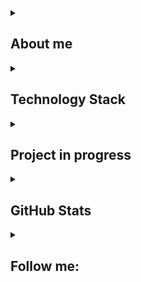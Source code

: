 <details align="left">
  <summary><h2><b>About me</b></h2></summary>
    <p>
      <h2 align="center">I'm Veit - Freelancer<br>
      <img width="800" src="Assets/github_snake.svg" alt="snake"/><br><br>
      Unity Game Developer, Strict OOP Researcher</h2>
    </p>
</details>

<details align="left">
  <summary><h2><b>Technology Stack</b></h2></summary>
    <p>
      <details align="center">
        <summary><h3><b>Programming language</b></h3></summary>
          <p>
              <img alt="C#" src="https://img.shields.io/badge/-C%23-090900?style=for-the-badge&logo=csharp&logoColor=FF00FF"/>
              <img alt="Python" src="https://img.shields.io/badge/-Python-090900?style=for-the-badge&logo=python&logoColor=00BFFF"/>
          </p>
      </details>
      <details align="center">
        <summary><h3><b>IDE</b></h3></summary>
          <p>
              <img alt="Visual Studio" src="https://img.shields.io/badge/Visual Studio-000000.svg?style=for-the-badge&logo=VisualStudio&logoColor=9400D3&color=black"/>
              <img alt="Rider" src="https://img.shields.io/badge/Rider-000000.svg?style=for-the-badge&logo=Rider&logoColor=DC143C&color=black"/>
              <img alt="Pycharm" src="https://img.shields.io/badge/Pycharm-000000.svg?style=for-the-badge&logo=Pycharm&logoColor=FFFF00&color=black"/>
          </p>
      </details>
      <details align="center">
        <summary><h3><b>Game Engines/Frameworks</b></h3></summary>
          <p>
            <img alt="Unity" src="https://img.shields.io/badge/-Unity-090900?style=for-the-badge&logo=unity"/>
            <img alt="WPF" src="https://img.shields.io/badge/-WPF-090900?style=for-the-badge&logo=windows&logoColor=blue&color=black"/>
            <img alt="Aiogram" src="https://img.shields.io/badge/-Aiogram-090900?style=for-the-badge&logo=Telegram&color=black"/>
            <img alt="Selenium" src="https://img.shields.io/badge/-Selenuim-090900?style=for-the-badge&logo=opera&logoColor=6A5ACD&color=black"/>
          </p>
      </details>
      <details align="center">
        <summary><h3><b> Version Control Systems</b></h3></summary>
          <p>
            <img alt="Git" src ="https://img.shields.io/badge/-Git-090900?style=for-the-badge&logo=git&logoColor=sky"/>
          </p>
      </details>
      <details align="center">
        <summary><h3><b>Management</b></h3></summary>
          <p>
            <img alt="GitHub" src ="https://img.shields.io/badge/-GitHub-090900?style=for-the-badge&logo=github&logoColor=sky"/>
            <img alt="Trello" src="https://img.shields.io/badge/-Trello-090900?style=for-the-badge&logo=trello&logoColor=blue"/>
          </p>
      </details>
    </p>
</details>

<details align="left">
  <summary><h2><b>Project in progress</b></h2></summary>
    <p>
       <details align="center">
        <summary><h3><b>Unity</b></h3></summary>
          <p>
            <a href="https://play.google.com/store/apps/details?id=com.Logarithm.Games.PutOut"><img src="https://img.shields.io/badge/-Put_Out-090909?style=for-the-badge&logo=GooglePlay"></a>
            <a href="https://apps.apple.com/us/app/id6448569911"><img src="https://img.shields.io/badge/-Put_Out-090909?style=for-the-badge&logo=AppStore"></a>
            <img alt="MobileGame_Casual_ZombieLikesBurgers" src="https://img.shields.io/badge/-TD:_Zombie_Likes_Burgers-090909?style=for-the-badge&logo=GooglePlay"/>
            <a href="https://play.google.com/store/apps/details?id=com.VeiterioGames.OnlyClimbOnline"><img src="https://img.shields.io/badge/-Only_Climb:_Parkour_Adventure-090909?style=for-the-badge&logo=GooglePlay"></a>
            <a href="https://play.google.com/store/apps/details?id=com.VeiterioGames.CuteCatsTennis"><img src="https://img.shields.io/badge/-Cat_Tennis:_Champions_Battle-090909?style=for-the-badge&logo=GooglePlay"></a>
            <a href="https://play.google.com/store/apps/details?id=com.VeiterioGames.Shooter.Exoprimal"><img src="https://img.shields.io/badge/-Armored_Core:_3D_Mech_Shooter-090909?style=for-the-badge&logo=GooglePlay"></a>
            <a href="https://play.google.com/store/apps/details?id=com.VeiterioGames.Shooter.Exoprimal"><img src="https://img.shields.io/badge/-Starfield:_Explore_Universe-090909?style=for-the-badge&logo=GooglePlay"></a>
          </p>
      </details>
      <details align="center">
        <summary><h3><b>Python + Aiogram</b></h3></summary>
          <p>
            <img alt="Benizon" src="https://img.shields.io/badge/-Benizon-090909?style=for-the-badge&logo=Telegram"/>
          </p>
      </details>
    </p>
</details>

<details align="left">
  <summary><h2><b>GitHub Stats</b></h2></summary>
    <p align="left">
      <img alt="CommitStreak" src="https://streak-stats.demolab.com/?user=MrVeit&theme=tokyonight"/><br>
      <img alt="Trophy" src="https://github-profile-trophy.vercel.app/?username=MrVeit&theme=tokyonight&row=2&column=3&title=MultiLanguage,Commits,PullRequest,Repositories,Stars,Followers"/>
      <img alt="PopularLanguage" src="https://github-readme-stats.vercel.app/api/top-langs/?username=MrVeit&layout=compact&theme=tokyonight"/>
    </p>
</details>

<details align="left">
    <summary><h2><b>Follow me:</b></h2></summary>
  <p align="left">
    <a href="https://t.me/MrVeit"><img src="https://img.shields.io/badge/Telegram-090909.svg?style=for-the-badge&logo=Telegram&color=black"/></a>
</details>

